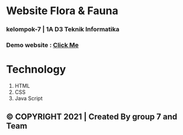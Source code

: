 # Website Flora & Fauna
### kelompok-7 | 1A D3 Teknik Informatika
### Demo website : [Click Me](https://ardinur03.github.io/kelompok-7)

# Technology
1. HTML
2. CSS
3. Java Script

## © COPYRIGHT 2021  |  Created By group 7 and Team
